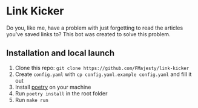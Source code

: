 # Link Kicker
Do you, like me, have a problem with just forgetting to read the articles you've saved links to? 
This bot was created to solve this problem.

## Installation and local launch
1. Clone this repo: `git clone https://github.com/FMajesty/link-kicker`
2. Create `config.yaml` with `cp config.yaml.example config.yaml` and fill it out
3. Install [poetry](https://python-poetry.org/) on your machine
4. Run `poetry install` in the root folder
5. Run `make run`
